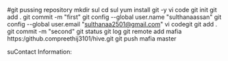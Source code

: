#git pussing repository
mkdir sul
cd sul
yum install git -y
vi code
git init
git add .
git commit -m "first"
git config --global user.name "sulthanaassan"
git config --global user.email "sulthanaa2501@gmail.com"
vi codegit 
git add .
git commit -m "second"
git status
git log
git remote add mafia https:/github.compreethij3101/hive.git
git push mafia master

suContact Information:
